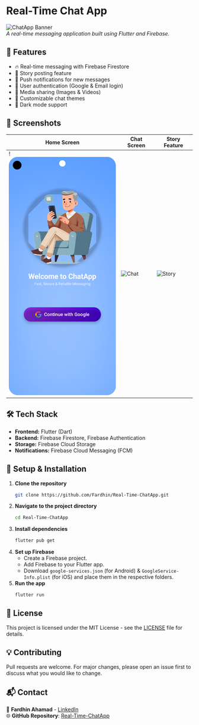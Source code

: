 # Real-Time Chat App

![ChatApp Banner](https://your-image-url.com/banner.png)  
_A real-time messaging application built using Flutter and Firebase._

## 🚀 Features
- 🔥 Real-time messaging with Firebase Firestore
- 📝 Story posting feature
- 🔔 Push notifications for new messages
- 👥 User authentication (Google & Email login)
- 📸 Media sharing (Images & Videos)
- 🎨 Customizable chat themes
- 🌙 Dark mode support

## 📸 Screenshots
| Home Screen | Chat Screen | Story Feature |
|------------|------------|--------------|
| !<img src="Screenshot_20250317_095924.png" width="300"> | ![Chat](https://your-image-url.com/chat.png) | ![Story](https://your-image-url.com/story.png) |

## 🛠️ Tech Stack
- **Frontend:** Flutter (Dart)
- **Backend:** Firebase Firestore, Firebase Authentication
- **Storage:** Firebase Cloud Storage
- **Notifications:** Firebase Cloud Messaging (FCM)

## 🔧 Setup & Installation
1. **Clone the repository**
   ```bash
   git clone https://github.com/Fardhin/Real-Time-ChatApp.git
   ```
2. **Navigate to the project directory**
   ```bash
   cd Real-Time-ChatApp
   ```
3. **Install dependencies**
   ```bash
   flutter pub get
   ```
4. **Set up Firebase**
   - Create a Firebase project.
   - Add Firebase to your Flutter app.
   - Download `google-services.json` (for Android) & `GoogleService-Info.plist` (for iOS) and place them in the respective folders.
5. **Run the app**
   ```bash
   flutter run
   ```

## 📜 License
This project is licensed under the MIT License - see the [LICENSE](LICENSE) file for details.

## 💡 Contributing
Pull requests are welcome. For major changes, please open an issue first to discuss what you would like to change.

## 📬 Contact
📧 **Fardhin Ahamad** - [LinkedIn](https://www.linkedin.com/in/shaik-fardhin-ahamad-2a56b6288/)  
🌐 **GitHub Repository**: [Real-Time-ChatApp](https://github.com/Fardhin/Real-Time-ChatApp)
